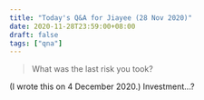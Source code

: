 ```yaml
---
title: "Today's Q&A for Jiayee (28 Nov 2020)"
date: 2020-11-28T23:59:00+08:00
draft: false
tags: ["qna"]
---
```

> What was the last risk you took?

(I wrote this on 4 December 2020.) Investment...?
